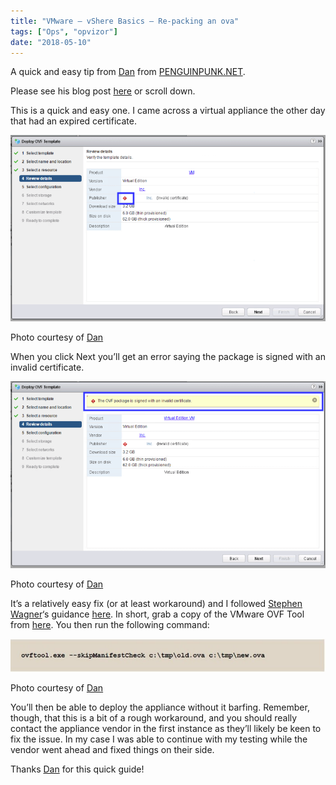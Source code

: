 ```yaml
---
title: "VMware – vShere Basics – Re-packing an ova"
tags: ["Ops", "opvizor"]
date: "2018-05-10"
---
```


A quick and easy tip from [Dan](http://twitter.com/penguinpunk) from [PENGUINPUNK.NET](https://www.penguinpunk.net/).

Please see his blog post [here](https://www.penguinpunk.net/blog/vmware-vsphere-basics-re-package-an-ova/) or scroll down.

This is a quick and easy one. I came across a virtual appliance the other day that had an expired certificate.

![ova](/images/blog/1.png)

Photo courtesy of [Dan](https://www.penguinpunk.net/blog/vmware-vsphere-basics-re-package-an-ova/)

When you click Next you’ll get an error saying the package is signed with an invalid certificate.

![ova](/images/blog/2-1.png)

Photo courtesy of [Dan](https://www.penguinpunk.net/blog/vmware-vsphere-basics-re-package-an-ova/)

It’s a relatively easy fix (or at least workaround) and I followed [Stephen Wagner](https://www.stephenwagner.com/)‘s guidance [here](https://www.stephenwagner.com/2017/10/27/invalid-certificate-when-deploying-vsphere-data-protection-6-1-5-ova-file/). In short, grab a copy of the VMware OVF Tool from [here](https://code.vmware.com/tool/ovf/4.1.0). You then run the following command:

![ova](/images/blog/3-1.jpg)

Photo courtesy of [Dan](https://www.penguinpunk.net/blog/vmware-vsphere-basics-re-package-an-ova/)

You’ll then be able to deploy the appliance without it barfing. Remember, though, that this is a bit of a rough workaround, and you should really contact the appliance vendor in the first instance as they’ll likely be keen to fix the issue. In my case I was able to continue with my testing while the vendor went ahead and fixed things on their side.

Thanks [Dan](https://www.penguinpunk.net/blog/author/admin/) for this quick guide!
